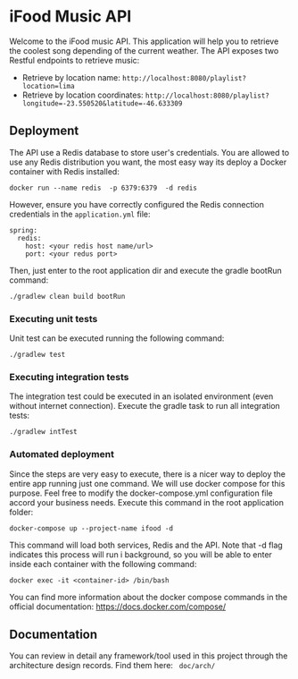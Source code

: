 # iFood Music API

Welcome to the iFood music API. This application will help you to retrieve the coolest song depending of the current weather. The API exposes two Restful endpoints to retrieve music:

* Retrieve by location name: `http://localhost:8080/playlist?location=lima`
* Retrieve by location coordinates: `http://localhost:8080/playlist?longitude=-23.550520&latitude=-46.633309`

## Deployment
The API use a Redis database to store user's credentials. You are allowed to use any Redis distribution you want, the most easy way its deploy a Docker container with Redis installed:

`docker run --name redis  -p 6379:6379  -d redis`

However, ensure you have correctly configured the Redis connection credentials in the `application.yml` file:

```
spring:
  redis:
    host: <your redis host name/url>
    port: <your redus port>
```

Then, just enter to the root application dir and execute the gradle bootRun command:

`./gradlew clean build bootRun`

### Executing unit tests
Unit test can be executed running the following command:

`./gradlew test`


### Executing integration tests
The integration test could be executed in an isolated environment (even without internet connection). Execute the gradle task to run all integration tests:

`./gradlew intTest`


### Automated deployment
Since the steps are very easy to execute, there is a nicer way to deploy the entire app running just one command. We will use docker compose for this purpose. Feel free to modify the docker-compose.yml configuration file accord your business needs.
Execute this command in the root application folder:

`docker-compose up --project-name ifood -d`

This command will load both services, Redis and the API. Note that -d flag indicates this process will run i background, so you will be able to enter inside each container with the following command:

`docker exec -it <container-id> /bin/bash `

You can find more information about the docker compose commands in the official documentation: https://docs.docker.com/compose/

## Documentation
You can review in detail any framework/tool used in this project through the architecture design records. 
Find them here: ` doc/arch/`






